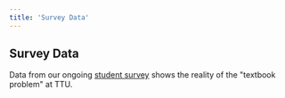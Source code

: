 ```yaml
---
title: 'Survey Data'
---
```


## Survey Data

Data from our ongoing [student survey](https://forms.gle/qmQmnfZQYha1o6ys5) shows the reality of the "textbook problem" at TTU.
